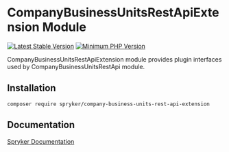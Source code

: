 # CompanyBusinessUnitsRestApiExtension Module
[![Latest Stable Version](https://poser.pugx.org/spryker/company-business-units-rest-api-extension/v/stable.svg)](https://packagist.org/packages/spryker/company-business-units-rest-api-extension)
[![Minimum PHP Version](https://img.shields.io/badge/php-%3E%3D%208.2-8892BF.svg)](https://php.net/)

CompanyBusinessUnitsRestApiExtension module provides plugin interfaces used by CompanyBusinessUnitsRestApi module.

## Installation

```
composer require spryker/company-business-units-rest-api-extension
```

## Documentation

[Spryker Documentation](https://docs.spryker.com)
